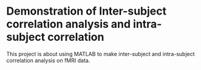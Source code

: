 # Demonstration of Inter-subject correlation analysis and intra-subject correlation

This project is about using MATLAB to make inter-subject and intra-subject correlation analysis on fMRI data. 


